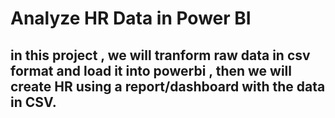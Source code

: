 # Analyze HR Data in Power BI
## in this project , we will tranform raw data in csv format and load it into powerbi , then we will create HR using a report/dashboard with the data in CSV. 
